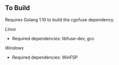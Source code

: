
## To Build

Requires Golang 1.10 to build the cgofuse dependency.

*Linux*
* Required dependencies: libfuse-dev, gcc

*Windows*
* Required dependencies: WinFSP
